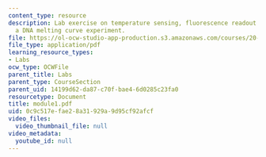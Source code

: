 ```yaml
---
content_type: resource
description: Lab exercise on temperature sensing, fluorescence readout system, and
  a DNA melting curve experiment.
file: https://ol-ocw-studio-app-production.s3.amazonaws.com/courses/20-309-biological-engineering-ii-instrumentation-and-measurement-fall-2006/0c9c517efae28a31929a9d95cf92afcf_module1.pdf
file_type: application/pdf
learning_resource_types:
- Labs
ocw_type: OCWFile
parent_title: Labs
parent_type: CourseSection
parent_uid: 14199d62-da87-c70f-bae4-6d0285c23fa0
resourcetype: Document
title: module1.pdf
uid: 0c9c517e-fae2-8a31-929a-9d95cf92afcf
video_files:
  video_thumbnail_file: null
video_metadata:
  youtube_id: null
---
```

